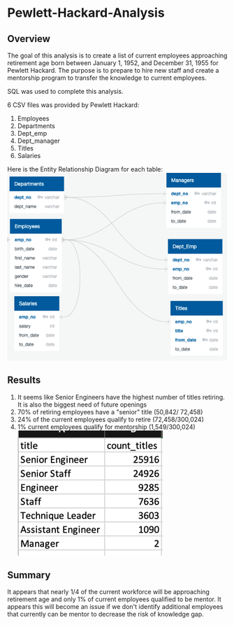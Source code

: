 # Pewlett-Hackard-Analysis

## Overview 
The goal of this analysis is to create a list of current employees approaching retirement age born between January 1, 1952, and December 31, 1955 for Pewlett Hackard. The purpose is to prepare to hire new staff and create a mentorship program to transfer the knowledge to current employees. 

SQL was used to complete this analysis. 
 
6 CSV files was provided by Pewlett Hackard:

1. Employees 
2. Departments
3. Dept_emp
4. Dept_manager
5. Titles
6. Salaries

Here is the Entity Relationship Diagram for each table:
![schema_relational_map](Resources/schema_map.png)

## Results
1. It seems like Senior Engineers have the highest number of titles retiring. It is also the biggest need of future openings
2. 70% of retiring employees have a "senior" title (50,842/ 72,458)
3. 24% of the current employees qualify to retire (72,458/300,024)
4. 1% current employees qualify for mentorship (1,549/300,024)
![retiring_titles_count](Resources/retiring_titles_count.png)

## Summary 
It appears that nearly 1/4 of the current workforce will be approaching retirement age and only 1% of current employees qualified to be mentor. It appears this will become an issue if we don't identify additional employees that currently can be mentor to decrease the risk of knowledge gap. 

